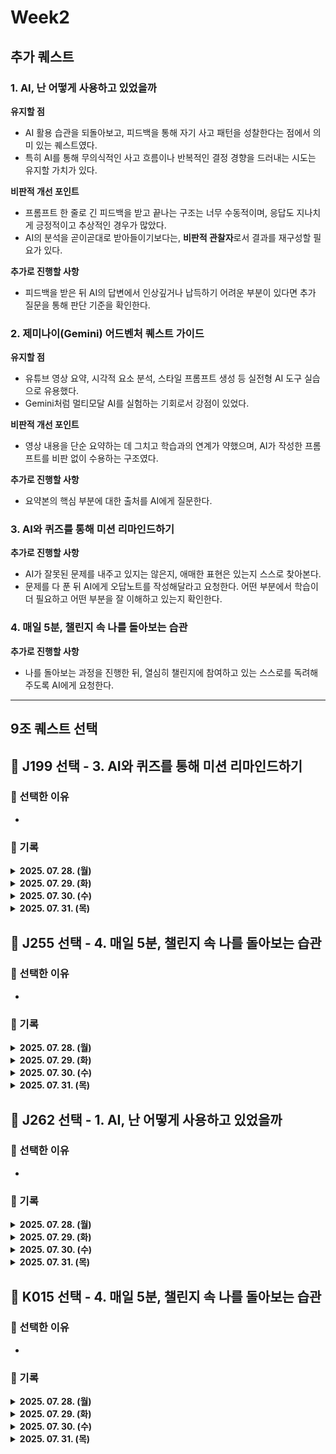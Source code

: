 # Week2

## 추가 퀘스트

### 1. AI, 난 어떻게 사용하고 있었을까

**유지할 점**

- AI 활용 습관을 되돌아보고, 피드백을 통해 자기 사고 패턴을 성찰한다는 점에서 의미 있는 퀘스트였다.
- 특히 AI를 통해 무의식적인 사고 흐름이나 반복적인 결정 경향을 드러내는 시도는 유지할 가치가 있다.

**비판적 개선 포인트**

- 프롬프트 한 줄로 긴 피드백을 받고 끝나는 구조는 너무 수동적이며, 응답도 지나치게 긍정적이고 추상적인 경우가 많았다.
- AI의 분석을 곧이곧대로 받아들이기보다는, **비판적 관찰자**로서 결과를 재구성할 필요가 있다.

**추가로 진행할 사항**

- 피드백을 받은 뒤 AI의 답변에서 인상깊거나 납득하기 어려운 부분이 있다면 추가 질문을 통해 판단 기준을 확인한다.

### 2. 제미나이(Gemini) 어드벤처 퀘스트 가이드

**유지할 점**

- 유튜브 영상 요약, 시각적 요소 분석, 스타일 프롬프트 생성 등 실전형 AI 도구 실습으로 유용했다.
- Gemini처럼 멀티모달 AI를 실험하는 기회로서 강점이 있었다.

**비판적 개선 포인트**

- 영상 내용을 단순 요약하는 데 그치고 학습과의 연계가 약했으며, AI가 작성한 프롬프트를 비판 없이 수용하는 구조였다.

**추가로 진행할 사항**

- 요약본의 핵심 부분에 대한 출처를 AI에게 질문한다.

### 3. AI와 퀴즈를 통해 미션 리마인드하기

**추가로 진행할 사항**

- AI가 잘못된 문제를 내주고 있지는 않은지, 애매한 표현은 있는지 스스로 찾아본다.
- 문제를 다 푼 뒤 AI에게 오답노트를 작성해달라고 요청한다. 어떤 부분에서 학습이 더 필요하고 어떤 부분을 잘 이해하고 있는지 확인한다.

### 4. 매일 5분, 챌린지 속 나를 돌아보는 습관

**추가로 진행할 사항**

- 나를 돌아보는 과정을 진행한 뒤, 열심히 챌린지에 참여하고 있는 스스로를 독려해주도록 AI에게 요청한다.

---

## 9조 퀘스트 선택

## 📅 J199 선택 - 3. AI와 퀴즈를 통해 미션 리마인드하기

### 📌 선택한 이유

-

### 📒 기록

<details>

<summary><strong>2025. 07. 28. (월)</strong></summary>

</details>

<details>

<summary><strong>2025. 07. 29. (화)</strong></summary>

</details>

<details>

<summary><strong>2025. 07. 30. (수)</strong></summary>

</details>

<details>

<summary><strong>2025. 07. 31. (목)</strong></summary>

</details>

## 📅 J255 선택 - 4. 매일 5분, 챌린지 속 나를 돌아보는 습관

### 📌 선택한 이유

-

### 📒 기록

<details>

<summary><strong>2025. 07. 28. (월)</strong></summary>

</details>

<details>

<summary><strong>2025. 07. 29. (화)</strong></summary>

</details>

<details>

<summary><strong>2025. 07. 30. (수)</strong></summary>

</details>

<details>

<summary><strong>2025. 07. 31. (목)</strong></summary>

</details>

## 📅 J262 선택 - 1. AI, 난 어떻게 사용하고 있었을까

### 📌 선택한 이유

-

### 📒 기록

<details>

<summary><strong>2025. 07. 28. (월)</strong></summary>

</details>

<details>

<summary><strong>2025. 07. 29. (화)</strong></summary>

</details>

<details>

<summary><strong>2025. 07. 30. (수)</strong></summary>

</details>

<details>

<summary><strong>2025. 07. 31. (목)</strong></summary>

</details>

## 📅 K015 선택 - 4. 매일 5분, 챌린지 속 나를 돌아보는 습관

### 📌 선택한 이유

-

### 📒 기록

<details>

<summary><strong>2025. 07. 28. (월)</strong></summary>

</details>

<details>

<summary><strong>2025. 07. 29. (화)</strong></summary>

</details>

<details>

<summary><strong>2025. 07. 30. (수)</strong></summary>

</details>

<details>

<summary><strong>2025. 07. 31. (목)</strong></summary>

</details>

